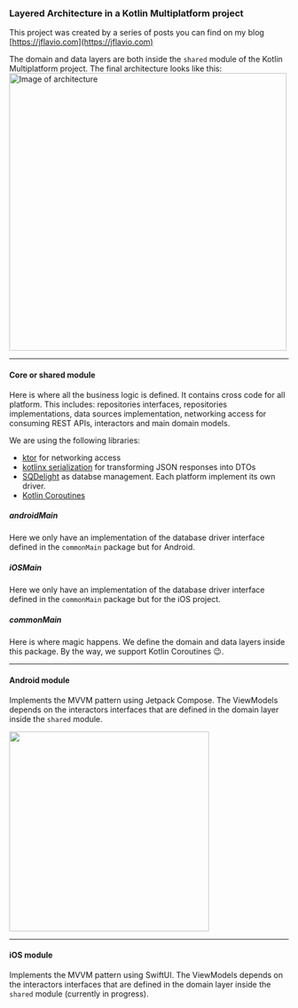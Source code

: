 ### Layered Architecture in a Kotlin Multiplatform project

This project was created by a series of posts you can find on my blog [https://jflavio.com](https://jflavio.com)

The domain and data layers are both inside the `shared` module of the Kotlin Multiplatform project. The final architecture looks like this:
<img src="https://jflavio.com/wp-content/uploads/2022/03/kmm-project.drawio-4.png" align="center" alt="Image of architecture" width="500">

---

#### Core or shared module
Here is where all the business logic is defined. It contains cross code for all platform. This includes: repositories interfaces, repositories implementations, data sources implementation, networking access for consuming REST APIs, interactors and main domain models.

We are using the following libraries:
 - [ktor](https://github.com/ktorio/ktor) for networking access
 - [kotlinx serialization](https://github.com/Kotlin/kotlinx.serialization) for transforming JSON responses into DTOs
 - [SQDelight](https://github.com/cashapp/sqldelight) as databse management. Each platform implement its own driver.
 - [Kotlin Coroutines](https://kotlinlang.org/docs/multiplatform-add-dependencies.html#kotlinx-libraries)

##### androidMain
Here we only have an implementation of the database driver interface defined in the `commonMain` package but for Android.

##### iOSMain
Here we only have an implementation of the database driver interface defined in the `commonMain` package but for the iOS project.

##### commonMain
Here is where magic happens. We define the domain and data layers inside this package. By the way, we support Kotlin Coroutines 😉.

---

#### Android module
Implements the MVVM pattern using Jetpack Compose. The ViewModels depends on the interactors interfaces that are defined in the domain layer inside the `shared` module.

<img src="https://user-images.githubusercontent.com/17575387/161411178-de4d4b56-5132-488c-9859-183fa6156171.png" align="center" width="360" >

---

#### iOS module

Implements the MVVM pattern using SwiftUI. The ViewModels depends on the interactors interfaces that are defined in the domain layer inside the `shared` module (currently in progress).
